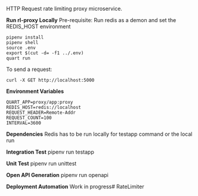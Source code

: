 HTTP Request rate limiting proxy microservice.

__Run rl-proxy Locally__
Pre-requisite: Run redis as a demon and set the REDIS_HOST environment
```
pipenv install
pipenv shell
source .env
export $(cut -d= -f1 ../.env)
quart run
```

To send a request:
```
curl -X GET http://localhost:5000
```

__Environment Variables__
```
QUART_APP=proxy/app:proxy
REDIS_HOST=redis://localhost
REQUEST_HEADER=Remote-Addr
REQUEST_COUNT=100
INTERVAL=3600
```

__Dependencies__
Redis has to be run locally for testapp command or the local run

__Integration Test__
pipenv run testapp

__Unit Test__
pipenv run unittest

__Open API Generation__
pipenv run openapi

__Deployment Automation__
Work in progress# RateLimiter
